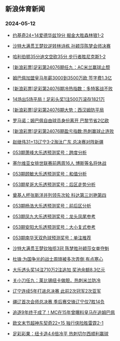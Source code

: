 ## 新浪体育新闻 
### 2024-05-12

+ [约基奇24+14爱德华兹19分 掘金大胜森林狼1-2](https://sports.sina.com.cn/basketball/nba/2024-05-11/doc-inauvqym4386350.shtml)

+ [沙特大满贯王楚钦逆转林诗栋 孙颖莎陈梦会师决赛](https://sports.sina.com.cn/others/pingpang/2024-05-11/doc-inauvksm7679344.shtml)

+ [哈利伯顿35分迪文空砍35分 步行者胜尼克斯1-2](https://sports.sina.com.cn/basketball/nba/2024-05-11/doc-inauvksp4494534.shtml)

+ [[新浪彩票]足彩第24076期任九：AC米兰赢球止颓](https://sports.sina.com.cn/l/2024-05-11/doc-inauvekr4578551.shtml)

+ [姆巴佩加盟皇马年薪3000到3500万欧 签字费1.3亿](https://sports.sina.com.cn/g/laliga/2024-05-11/doc-inauvqyi7602688.shtml)

+ [[新浪彩票]足彩第24076期冷热指数：多特客战不败](https://sports.sina.com.cn/l/2024-05-11/doc-inauvekp7802406.shtml)

+ [14场出5场平局！足彩头奖1注500万滚存1821万](https://sports.sina.com.cn/l/2024-05-11/doc-inauvekr4577430.shtml)

+ [[新浪彩票]足彩第24076期大势：西汉姆防平局](https://sports.sina.com.cn/l/2024-05-11/doc-inauvekr4577939.shtml)

+ [罗马诺：姆巴佩自由球员身份离开 巴黎节省2亿欧](https://sports.sina.com.cn/global/france/2024-05-11/doc-inauvqym4368549.shtml)

+ [[新浪彩票]足彩第24076期盈亏指数:热刺赢球止连败](https://sports.sina.com.cn/l/2024-05-11/doc-inauvekr4579371.shtml)

+ [赵继伟31+13辽宁3-2淘汰广东 总决赛对阵新疆](https://sports.sina.com.cn/basketball/cba/2024-05-11/doc-inauwncx7210212.shtml)

+ [053期萧峰大乐透预测奖号：跨度分析](https://sports.sina.com.cn/l/2024-05-11/doc-inauvvhf7519860.shtml)

+ [塞尔维亚女排世联赛前两周16人 博斯等名将休战](https://sports.sina.com.cn/others/volleyball/2024-05-11/doc-inauvzqf4182964.shtml)

+ [053期顾敏大乐透预测奖号：和值分析](https://sports.sina.com.cn/l/2024-05-11/doc-inauvvhi4296865.shtml)

+ [053期星哥大乐透预测奖号：后区走势分析](https://sports.sina.com.cn/l/2024-05-11/doc-inauvvhi4294520.shtml)

+ [奠基人杯张斯洋并列领先次轮 科达第三刘艳第四](https://sports.sina.com.cn/golf/lpga/2024-05-11/doc-inauvksm7682691.shtml)

+ [053期杨浩大乐透预测奖号：前后区分析](https://sports.sina.com.cn/l/2024-05-11/doc-inauvvhi4296596.shtml)

+ [053期凤九大乐透预测奖号：龙头凤尾参考](https://sports.sina.com.cn/l/2024-05-11/doc-inauvvhf7518102.shtml)

+ [053期安阳大乐透预测奖号：大小复式参考](https://sports.sina.com.cn/l/2024-05-11/doc-inauvvhf7519005.shtml)

+ [053期南华天双色球预测奖号：单注推荐](https://sports.sina.com.cn/l/2024-05-11/doc-inauvvhi4290353.shtml)

+ [沙特大满贯王楚钦独揽3冠 陈梦胜孙颖莎女单夺魁](https://sports.sina.com.cn/others/pingpang/2024-05-11/doc-inauwncz3984100.shtml)

+ [杜锋:为国争光的战士周琦被多次弄倒 有点寒心](https://sports.sina.com.cn/basketball/cba/2024-05-11/doc-inauwsmx3874835.shtml)

+ [大乐透头奖14注710万2注追加 奖池余额8.3亿元](https://sports.sina.com.cn/l/2024-05-11/doc-inauwncx7216649.shtml)

+ [关小刀任九：莱比锡纽卡做胆，热刺米兰防冷](https://sports.sina.com.cn/l/2024-05-11/doc-inauvzqf4186496.shtml)

+ [辽宁连续5年打进总决赛 此前2次冠军2次亚军](https://sports.sina.com.cn/basketball/cba/2024-05-11/doc-inauwsmx3866226.shtml)

+ [疆辽首次会师总决赛 季后赛交锋辽宁仅7胜14负](https://sports.sina.com.cn/basketball/cba/2024-05-11/doc-inauwsmx3865392.shtml)

+ [追逐9年终于成了！MC在15年曾曝料皇马在追姆巴佩](https://sports.sina.com.cn/g/laliga/2024-05-11/doc-inauvqyi7612710.shtml)

+ [欧文末节超神东契奇22+15 独行侠险胜雷霆2-1](https://sports.sina.com.cn/basketball/nba/2024-05-12/doc-inauxiip6742351.shtml)

+ [足彩彩果：纽卡造4.6倍冷平 热刺切尔西顺利赢球](https://sports.sina.com.cn/l/2024-05-12/doc-inauxprm6620537.shtml)

